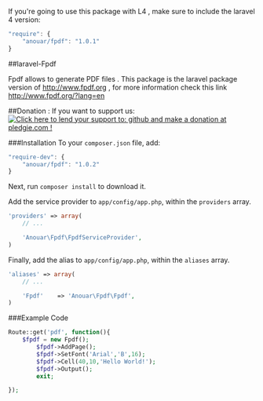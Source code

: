If you're going to use this package with L4 , make sure to include the laravel 4 version: 
```js
"require": {
    "anouar/fpdf": "1.0.1"
}
```
##laravel-Fpdf

Fpdf allows to generate PDF files . This package is the laravel package version of http://www.fpdf.org , for more information check this link http://www.fpdf.org/?lang=en 

##Donation :
If you want to support us: <a href='https://pledgie.com/campaigns/27748'><img alt='Click here to lend your support to: github and make a donation at pledgie.com !' src='https://pledgie.com/campaigns/27748.png?skin_name=chrome' border='0' ></a>

###Installation
To your `composer.json` file, add:

```js
"require-dev": {
	"anouar/fpdf": "1.0.2"
}
```

Next, run `composer install` to download it.

Add the service provider to `app/config/app.php`, within the `providers` array.

```php
'providers' => array(
	// ...

	'Anouar\Fpdf\FpdfServiceProvider',
)
```

Finally, add the alias to `app/config/app.php`, within the `aliases` array.

```php
'aliases' => array(
	// ...

	'Fpdf'	  => 'Anouar\Fpdf\Fpdf',
)
```


###Example Code

```php
Route::get('pdf', function(){
	$fpdf = new Fpdf();
        $fpdf->AddPage();
        $fpdf->SetFont('Arial','B',16);
        $fpdf->Cell(40,10,'Hello World!');
        $fpdf->Output();
        exit;

});
```
